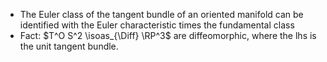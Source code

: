 - The Euler class of the tangent bundle of an oriented manifold can be identified with the Euler characteristic times the fundamental class
- Fact: $T^O S^2 \isoas_{\Diff} \RP^3$ are diffeomorphic, where the lhs is the unit tangent bundle.